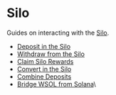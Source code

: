# Silo

Guides on interacting with the [Silo](../../farm/silo.md).

* [Deposit in the Silo](deposit-in-the-silo.md)
* [Withdraw from the Silo](withdraw-from-the-silo.md)
* [Claim Silo Rewards](claim-silo-rewards.md)
* [Convert in the Silo](convert-in-the-silo.md)
* [Combine Deposits](combine-deposits.md)
* [Bridge WSOL from Solana](bridge-wsol-from-solana.md)\
